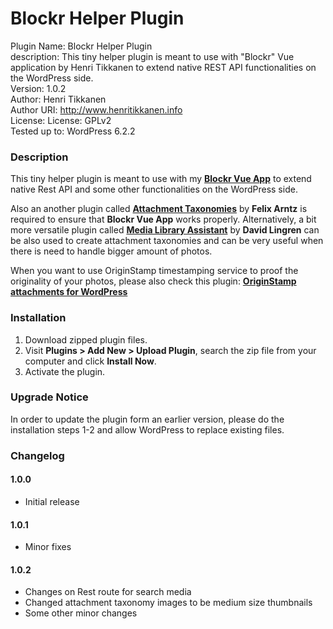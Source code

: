 # Blockr Helper Plugin

Plugin Name: Blockr Helper Plugin<br>
description: This tiny helper plugin is meant to use with "Blockr" Vue application by Henri Tikkanen to extend native REST API functionalities on the WordPress side.<br>
Version: 1.0.2<br>
Author: Henri Tikkanen<br>
Author URI: http://www.henritikkanen.info<br>
License: License: GPLv2<br>
Tested up to: WordPress 6.2.2<br>

### Description

This tiny helper plugin is meant to use with my **[Blockr Vue App](https://github.com/henritik/blockr-vue-app)** to extend native Rest API and some other functionalities on the WordPress side.

Also an another plugin called **[Attachment Taxonomies](https://wordpress.org/plugins/attachment-taxonomies/)** by **Felix Arntz** is required to ensure that **Blockr Vue App** works properly. Alternatively, a bit more  versatile plugin called **[Media Library Assistant](https://wordpress.org/plugins/media-library-assistant/)** by **David Lingren** can be also used to create attachment taxonomies and can be very useful when there is need to handle bigger amount of photos.

When you want to use OriginStamp timestamping service to proof the originality of your photos, please also check this plugin: **[OriginStamp attachments for WordPress](https://github.com/henritik/osawp-plugin)**

### Installation

1. Download zipped plugin files.
2. Visit **Plugins > Add New > Upload Plugin**, search the zip file from your computer and click **Install Now**.
3. Activate the plugin.

### Upgrade Notice
In order to update the plugin form an earlier version, please do the installation steps 1-2 and allow WordPress to replace existing files.

### Changelog

#### 1.0.0
- Initial release

#### 1.0.1
- Minor fixes

#### 1.0.2
- Changes on Rest route for search media
- Changed attachment taxonomy images to be medium size thumbnails
- Some other minor changes
